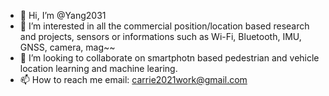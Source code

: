 - 👋 Hi, I’m @Yang2031
- 👀 I’m interested in all the commercial position/location based research and projects, sensors or informations such as Wi-Fi, Bluetooth, IMU, GNSS, camera, mag~~
- 💞️ I’m looking to collaborate on smartphotn based pedestrian and vehicle location learning and machine learing.
- 📫 How to reach me email: carrie2021work@gmail.com

<!---
Yang2031/Yang2031 is a ✨ special ✨ repository because its `README.md` (this file) appears on your GitHub profile.
You can click the Preview link to take a look at your changes.
--->
